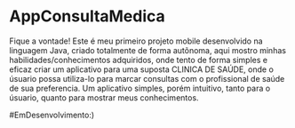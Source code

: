 # AppConsultaMedica 
Fique a vontade!
Este é meu primeiro projeto mobile desenvolvido na linguagem Java, criado totalmente de forma autõnoma, aqui mostro minhas habilidades/conhecimentos adquiridos, onde tento de forma simples e eficaz criar um aplicativo para uma suposta CLINICA DE SAÚDE, onde o úsuario possa utiliza-lo para marcar consultas com o profissional de saúde de sua preferencia. Um aplicativo simples, porém intuitivo, tanto para o úsuario, quanto para mostrar meus conhecimentos.  

#EmDesenvolvimento:)
